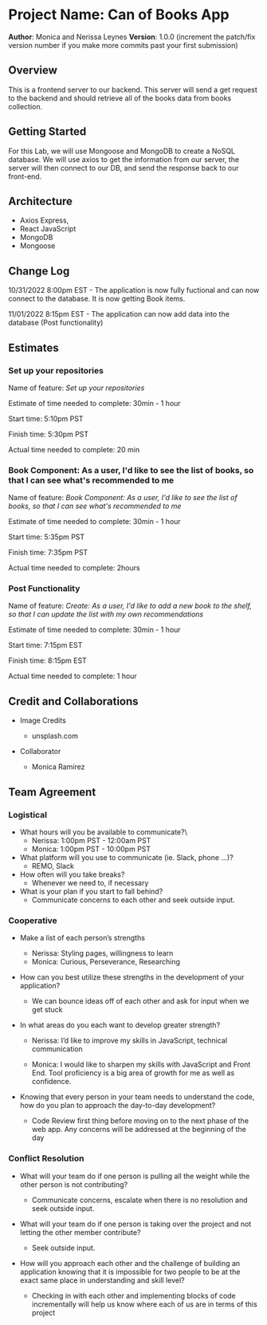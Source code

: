 # Project Name: Can of Books App

**Author**: Monica  and Nerissa Leynes
**Version**: 1.0.0 (increment the patch/fix version number if you make more commits past your first submission)

## Overview

This is a frontend server to our backend. This server will send a get request to the backend and should retrieve all of the books data from books collection.

## Getting Started

For this Lab, we will use Mongoose and MongoDB to create a NoSQL database. We will use axios to get the information from our server, the server will then connect to our DB, and send the response back to our front-end.

## Architecture

- Axios Express,
- React JavaScript
- MongoDB
- Mongoose

## Change Log

10/31/2022 8:00pm EST - The application is now fully fuctional and can now connect to the database. It is now getting Book items.

11/01/2022 8:15pm EST - The application can now add data into the database (Post functionality)

## Estimates

### Set up your repositories

Name of feature: *Set up your repositories*

Estimate of time needed to complete: 30min - 1 hour

Start time: 5:10pm PST

Finish time: 5:30pm PST

Actual time needed to complete: 20 min

### Book Component: As a user, I'd like to see the list of books, so that I can see what's recommended to me

Name of feature: *Book Component: As a user, I'd like to see the list of books, so that I can see what's recommended to me*

Estimate of time needed to complete: 30min - 1 hour

Start time: 5:35pm PST

Finish time: 7:35pm PST

Actual time needed to complete: 2hours

### Post Functionality

Name of feature: *Create: As a user, I'd like to add a new book to the shelf, so that I can update the list with my own recommendations*

Estimate of time needed to complete: 30min - 1 hour

Start time: 7:15pm EST

Finish time: 8:15pm EST

Actual time needed to complete: 1 hour

## Credit and Collaborations

- Image Credits
  - unsplash.com

- Collaborator
  - Monica Ramirez

## Team Agreement

### Logistical

- What hours will you be available to communicate?\
  - Nerissa: 1:00pm  PST - 12:00am PST
  - Monica: 1:00pm  PST - 10:00pm PST
- What platform will you use to communicate (ie. Slack, phone …)?
  - REMO, Slack
- How often will you take breaks?
  - Whenever we need to, if necessary
- What is your plan if you start to fall behind?
  - Communicate concerns to each other and seek outside input.

### Cooperative

- Make a list of each person’s strengths
  - Nerissa: Styling pages, willingness to learn
  - Monica: Curious, Perseverance, Researching

- How can you best utilize these strengths in the development of your application?

  - We can bounce ideas off of each other and ask for input when we get stuck

- In what areas do you each want to develop greater strength?

  - Nerissa: I’d like to improve my skills in JavaScript, technical communication

  - Monica: I would like to sharpen my skills with JavaScript and Front End. Tool proficiency is a big area of growth for me as well as confidence.

- Knowing that every person in your team needs to understand the code, how do you plan to approach the day-to-day development?

  - Code Review first thing before moving on to the next phase of the web app. Any concerns will be addressed at the beginning of the day

### Conflict Resolution

- What will your team do if one person is pulling all the weight while the other person is not contributing?

  - Communicate concerns, escalate when there is no resolution and seek outside input.

- What will your team do if one person is taking over the project and not letting the other member contribute?

  - Seek outside input.

- How will you approach each other and the challenge of building an application knowing that it is impossible for two people to be at the exact same place in understanding and skill level?

  - Checking in with each other and implementing blocks of code incrementally will help us know where each of us are in terms of this project
